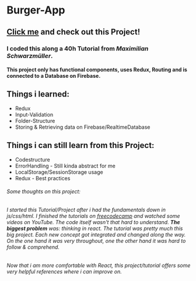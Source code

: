 # Burger-App
## [Click me](https://myburger-65958.web.app/) and check out this Project!
### I coded this along a 40h Tutorial from _Maximilian Schwarzmüller_.
#### This project only has functional components, uses Redux, Routing and is connected to a Database on Firebase.

## Things i learned: 
* Redux
* Input-Validation
* Folder-Structure
* Storing & Retrieving data on Firebase/RealtimeDatabase

## Things i can still learn from this Project: 
* Codestructure 
* ErrorHandling - Still kinda abstract for me 
* LocalStorage/SessionStorage usage
* Redux - Best practices


###### Some thoughts on this project:
######  I started this Tutorial/Project after i had the fundamentals down in js/css/html. I finished the tutorials on [freecodecamp](freecodecamp.org) and watched some videos on YouTube. The code itself wasn't that hard to understand. **The biggest problem** was: _thinking in react._ The tutorial was pretty much this big project. Each new concept got integrated and changed along the way. On the one hand it was very throughout, one the other hand it was hard to follow & comprehend.

###### Now that i am more comfortable with React, this project/tutorial offers some very helpful references where i can improve on.